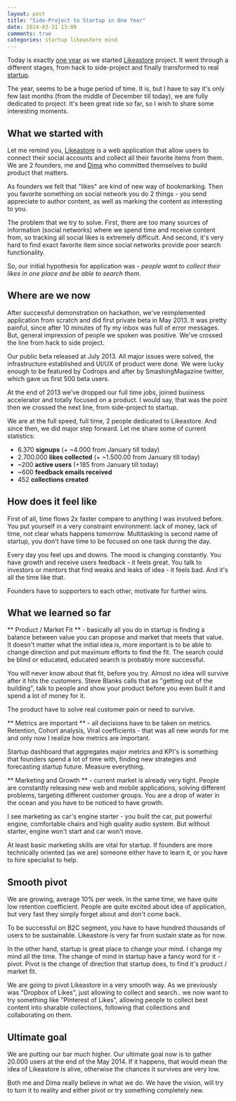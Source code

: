 ```yaml
---
layout: post
title: "Side-Project to Startup in One Year"
date: 2014-03-31 13:09
comments: true
categories: startup likeastore mind
---
```


Today is exactly [one year](http://beletsky.net/2013/03/likeastore-application-built-on.html) as we started [Likeastore](https://likeastore.com) project. It went through a different stages, from hack to side-project and finally transformed to real [startup](http://beletsky.net/2013/12/likeastore-is-becoming-a-company.html).

The year, seems to be a huge period of time. It is, but I have to say it's only few last months (from the middle of December till today), we are fully dedicated to project. It's been great ride so far, so I wish to share some interesting moments.

<!--More-->

## What we started with

Let me remind you, [Likeastore](https://likeastore.com) is a web application that allow users to connect their social accounts and collect all their favorite items from them. We are 2 founders, me and [Dima](https://twitter.com/voronianski) who committed themselves to build product that matters.

As founders we felt that "likes" are kind of new way of bookmarking. Then you favorite something on social network you do 2 things - you send appreciate to author content, as well as marking the content as interesting to you.

The problem that we try to solve. First, there are too many sources of information (social networks) where we spend time and receive content from, so tracking all social likes is extremely difficult. And second, it's very hard to find exact favorite item since social networks provide poor search functionality.

So, our initial hypothesis for application was - *people want to collect their likes in one place and be able to search them*.

## Where are we now

After successful demonstration on hackathon, we've reimplemented application from scratch and did first private beta in May 2013. It was pretty painful, since after 10 minutes of fly my inbox was full of error messages. But, general impression of people we spoken was positive. We've crossed the line from hack to side project.

Our public beta released at July 2013. All major issues were solved, the infrastructure established and UI/UX of product were done. We were lucky enough to be featured by Codrops and after by SmashingMagazine twitter, which gave us first 500 beta users.

At the end of 2013 we've dropped our full time jobs, joined business accelerator and totally focused on a product. I would say, that was the point then we crossed the next line, from side-project to startup.

We are at the full speed, full time, 2 people dedicated to Likeastore. And since then, we did major step forward. Let me share some of current statistics:

*  6.370 **signups** (+ ~4.000 from January till today)
*  2.700.000 **likes collected** (+ ~1.500.00 from January till today)
* ~200 **active users** (+185 from January till today)
* ~600 **feedback emails received**
*  452 **collections created**

## How does it feel like

First of all, time flows 2x faster compare to anything I was involved before. You put yourself in a very constraint environment: lack of money, lack of time, not clear whats happens tomorrow. Multitasking is second name of startup, you don't have time to be focused on one task during the day.

Every day you feel ups and downs. The mood is changing constantly. You have growth and receive users feedback - it feels great. You talk to investors or mentors that find weaks and leaks of idea - it feels bad. And it's all the time like that.

Founders have to supporters to each other, motivate for further wins.

## What we learned so far

** Product / Market Fit ** - basically all you do in startup is finding a balance between value you can propose and market that meets that value. It doesn't matter what the initial idea is, more important is to be able to change direction and put maximum efforts to find the fit. The search could be blind or educated, educated search is probably more successful.

You will never know about that fit, before you try. Almost no idea will survive after it hits the customers. Steve Blanks calls that as "getting out of the building", talk to people and show your product before you even built it and spend a lot of money for it.

The product have to solve real customer pain or need to survive.

** Metrics are important ** - all decisions have to be taken on metrics. Retention, Cohort analysis, Viral coefficients - that was all new words for me and only now I realize how metrics are important.

Startup dashboard that aggregates major metrics and KPI's is something that founders spend a lot of time with, finding new strategies and forecasting startup future. Measure everything.

** Marketing and Growth ** - current market is already very tight. People are constantly releasing new web and mobile applications, solving different problems, targeting different customer groups. You are a drop of water in the ocean and you have to be noticed to have growth.

I see marketing as car's engine starter - you built the car, put powerful engine, comfortable chairs and high quality audio system. But without starter, engine won't start and car won't move.

At least basic marketing skills are vital for startup. If founders are more technically oriented (as we are) someone either have to learn it, or you have to hire specialist to help.

## Smooth pivot

We are growing, average 10% per week. In the same time, we have quite low retention coefficient. People are quite excited about idea of application, but very fast they simply forget about and don't come back.

To be successful on B2C segment, you have to have hundred thousands of users to be sustainable. Likeastore is very far from sustain state as for now.

In the other hand, startup is great place to change your mind. I change my mind all the time. The change of mind in startup have a fancy word for it - pivot. Pivot is the change of direction that startup does, to find it's product / market fit.

We are going to pivot Likeastore in a very smooth way. As we previously was "Dropbox of Likes", just allowing to collect and search.. we now want to try something like "Pinterest of Likes", allowing people to collect best content into sharable collections, following that collections and collaborating on them.

## Ultimate goal

We are putting our bar much higher. Our ultimate goal now is to gather 20.000 users at the end of the May 2014. If it happens, that would mean the idea of Likeastore is alive, otherwise the chances it survives are very low.

Both me and Dima really believe in what we do. We have the vision, will try to turn it to reality and either pivot or try something completely new.